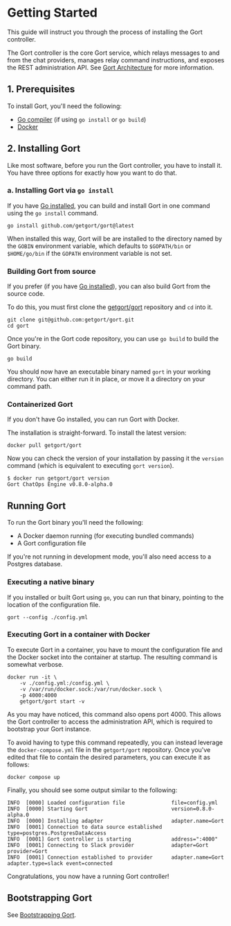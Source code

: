 # Getting Started

This guide will instruct you through the process of installing the Gort controller.

The Gort controller is the core Gort service, which relays messages to and from the chat providers, manages relay command instructions, and exposes the REST administration API. See [Gort Architecture](architecture.md) for more information.

## 1. Prerequisites

To install Gort, you'll need the following:

- [Go compiler](https://golang.org/doc/install) (if using `go install` or `go build`)
- [Docker](https://docs.docker.com/get-docker/)

## 2. Installing Gort

Like most software, before you run the Gort controller, you have to install it. You have three options for exactly how you want to do that.

### a. Installing Gort via `go install`

If you have [Go installed](https://golang.org/doc/install), you can build and install Gort in one command using the `go install` command.

```
go install github.com/getgort/gort@latest
```

When installed this way, Gort will be are installed to the directory named by the `GOBIN` environment variable, which defaults to `$GOPATH/bin` or `$HOME/go/bin` if the `GOPATH` environment variable is not set. 

### Building Gort from source

If you prefer (if you have [Go installed](https://golang.org/doc/install)), you can also build Gort from the source code.

To do this, you must first clone the [getgort/gort](https://github.com/getgort/gort) repository and `cd` into it.

```
git clone git@github.com:getgort/gort.git
cd gort
```

Once you're in the Gort code repository, you can use `go build` to build the Gort binary.

```
go build
```

You should now have an executable binary named `gort` in your working directory. You can either run it in place, or move it a directory on your command path.

### Containerized Gort

If you don't have Go installed, you can run Gort with Docker. 

The installation is straight-forward. To install the latest version:

```
docker pull getgort/gort
```

Now you can check the version of your installation by passing it the `version` command (which is equivalent to executing `gort version`).

```
$ docker run getgort/gort version
Gort ChatOps Engine v0.8.0-alpha.0
```


## Running Gort

To run the Gort binary you'll need the following:

- A Docker daemon running (for executing bundled commands)
- A Gort configuration file

If you're not running in development mode, you'll also need access to a Postgres database.

### Executing a native binary

If you installed or built Gort using `go`, you can run that binary, pointing to the location of the configuration file.

```
gort --config ./config.yml
```

### Executing Gort in a container with Docker

To execute Gort in a container, you have to mount the configuration file and the Docker socket into the container at startup. The resulting command is somewhat verbose. 

```
docker run -it \
    -v ./config.yml:/config.yml \
    -v /var/run/docker.sock:/var/run/docker.sock \
    -p 4000:4000
    getgort/gort start -v
```

As you may have noticed, this command also opens port 4000. This allows the Gort controller to access the administration API, which is required to bootstrap your Gort instance.

To avoid having to type this command repeatedly, you can instead leverage the `docker-compose.yml` file in the `getgort/gort` repository. Once you've edited that file to contain the desired parameters, you can execute it as follows:

```
docker compose up
```

Finally, you should see some output similar to the following:

```
INFO  [0000] Loaded configuration file               file=config.yml
INFO  [0000] Starting Gort                           version=0.8.0-alpha.0
INFO  [0000] Installing adapter                      adapter.name=Gort
INFO  [0001] Connection to data source established   type=postgres.PostgresDataAccess
INFO  [0001] Gort controller is starting             address=":4000"
INFO  [0001] Connecting to Slack provider            adapter=Gort provider=Gort
INFO  [0001] Connection established to provider      adapter.name=Gort adapter.type=slack event=connected
```

Congratulations, you now have a running Gort controller!

## Bootstrapping Gort

See [Bootstrapping Gort](bootstrapping.md).

